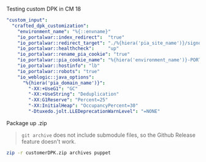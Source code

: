 Testing custom DPK in CM 18


```yaml
"custom_input":
  "crafted_dpk_customization":
    "environment_name": "%{::envname}"
    "io_portalwar::index_redirect":  "true"
    "io_portalwar::redirect_target": "./%{hiera('pia_site_name')}/signon.html"
    "io_portalwar::healthcheck":     "up"
    "io_portalwar::rename_pia_cookie": "true"
    "io_portalwar::pia_cookie_name": "%{hiera('environment_name')}-PORTAL-PSJESSIONID"
    "io_portalwar::hostinfo": "lb"
    "io_portalwar::robots": "true"
    "io_weblogic::java_options":
      "%{hiera('pia_domain_name')}":
        "-XX:+UseG1": "GC"
        "-XX:+UseString": "Deduplication"
        "-XX:G1Reserve": "Percent=25"
        "-XX:InitialHeap": "OccupancyPercent=30"
        "-Dtuxedo.jolt.LLEDeprecationWarnLevel": "=NONE"
```

Package up .zip

> `git archive` does not include submodule files, so the Github Release feature doesn't work.

```bash
zip -r customerDPK.zip archives puppet
```


